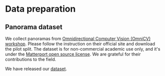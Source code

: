 # Data preparation

## Panorama dataset

We collect panoramas from [Omnidirectional Computer Vision (OmniCV) workshop](https://github.com/mvlchallenge/mvl_toolkit). Please follow the instruction on their official site and download the pilot split. The dataset is for non-commercial academic use only, and it's under the [Matterport open source license](https://matterport.com/legal/matterport-end-user-license-agreement-academic-use-model-data). We are grateful for their contributions to the field.


We have released our [dataset](https://box.nju.edu.cn/d/fcff039e50d1452681ae/). 


